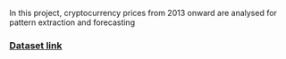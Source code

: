 In this project, cryptocurrency prices from 2013 onward are analysed for pattern extraction and forecasting

### <a href='https://www.kaggle.com/sudalairajkumar/cryptocurrencypricehistory'> Dataset link </a>